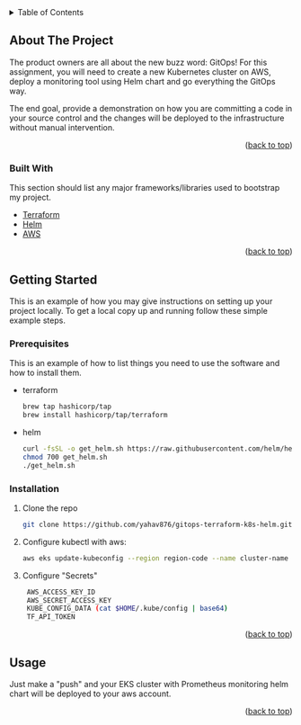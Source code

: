 <div id="top"></div>

<!-- TABLE OF CONTENTS -->
<details>
  <summary>Table of Contents</summary>
  <ol>
    <li>
      <a href="#about-the-project">About The Project</a>
      <ul>
        <li><a href="#built-with">Built With</a></li>
      </ul>
    </li>
    <li>
      <a href="#getting-started">Getting Started</a>
      <ul>
        <li><a href="#prerequisites">Prerequisites</a></li>
        <li><a href="#installation">Installation</a></li>
      </ul>
    </li>
    <li><a href="#usage">Usage</a></li>
  </ol>
</details>




<!-- ABOUT THE PROJECT -->
## About The Project


The product owners are all about the new buzz word: GitOps!
For this assignment, you will need to create a new Kubernetes cluster
on AWS, deploy a monitoring tool using Helm chart and go everything
the GitOps way.

The end goal, provide a demonstration on how you are committing a
code in your source control and the changes will be deployed to the
infrastructure without manual intervention.

<p align="right">(<a href="#top">back to top</a>)</p>



### Built With

This section should list any major frameworks/libraries used to bootstrap my project.

* [Terraform](https://www.terraform.io/)
* [Helm](https://helm.sh/)
* [AWS](https://aws.amazon.com/)



<p align="right">(<a href="#top">back to top</a>)</p>



<!-- GETTING STARTED -->
## Getting Started

This is an example of how you may give instructions on setting up your project locally.
To get a local copy up and running follow these simple example steps.

### Prerequisites

This is an example of how to list things you need to use the software and how to install them.
* terraform
  ```sh
  brew tap hashicorp/tap
  brew install hashicorp/tap/terraform
  ```
* helm
  ```sh
  curl -fsSL -o get_helm.sh https://raw.githubusercontent.com/helm/helm/main/scripts/get-helm-3
  chmod 700 get_helm.sh
  ./get_helm.sh
  ```

### Installation

1. Clone the repo
   ```sh
   git clone https://github.com/yahav876/gitops-terraform-k8s-helm.git
   ```
2. Configure kubectl with aws:
    ```sh
    aws eks update-kubeconfig --region region-code --name cluster-name
    ```
3. Configure "Secrets" 
   ```sh
    AWS_ACCESS_KEY_ID
    AWS_SECRET_ACCESS_KEY
    KUBE_CONFIG_DATA (cat $HOME/.kube/config | base64)
    TF_API_TOKEN
   ```

<p align="right">(<a href="#top">back to top</a>)</p>



<!-- USAGE EXAMPLES -->
## Usage

Just make a "push" and your EKS cluster with Prometheus monitoring helm chart will be deployed to your aws account.


<p align="right">(<a href="#top">back to top</a>)</p>






